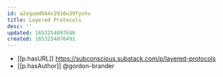 ```yaml
---
id: a2ogumd664v2910u39fyshv
title: Layered Protocols
desc: ''
updated: 1653254097640
created: 1653254076491
---
```


- [[p.hasURL]] https://subconscious.substack.com/p/layered-protocols
- [[p.hasAuthor]] @gordon-brander
